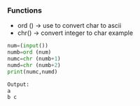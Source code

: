 ### Functions
 - ord () -> use to convert char to ascii <br>
 - chr() -> convert integer to char
example
```python
num=(input())
numb=ord (num)
numc=chr (numb+1)
numd=chr (numb+2)
print(numc,numd)

Output:
a
b c
```
